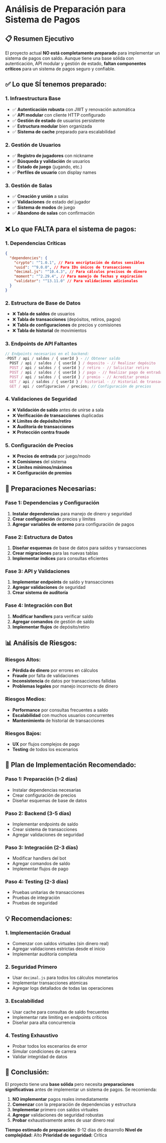 # Análisis de Preparación para Sistema de Pagos

## 📋 Resumen Ejecutivo

El proyecto actual **NO está completamente preparado** para implementar un sistema de pagos con saldo. Aunque tiene una base sólida con autenticación, API modular y gestión de estado, **faltan componentes críticos** para un sistema de pagos seguro y confiable.

## ✅ **Lo que SÍ tenemos preparado:**

### 1. **Infraestructura Base**

- ✅ **Autenticación robusta** con JWT y renovación automática
- ✅ **API modular** con cliente HTTP configurado
- ✅ **Gestión de estado** de usuarios persistente
- ✅ **Estructura modular** bien organizada
- ✅ **Sistema de cache** preparado para escalabilidad

### 2. **Gestión de Usuarios**

- ✅ **Registro de jugadores** con nickname
- ✅ **Búsqueda y validación** de usuarios
- ✅ **Estado de juego** (jugando, etc.)
- ✅ **Perfiles de usuario** con display names

### 3. **Gestión de Salas**

- ✅ **Creación y unión** a salas
- ✅ **Validaciones** de estado del jugador
- ✅ **Sistema de modos** de juego
- ✅ **Abandono de salas** con confirmación

## ❌ **Lo que FALTA para el sistema de pagos:**

### 1. **Dependencias Críticas**

```json
{
  "dependencies": {
    "crypto": "^1.0.1", // Para encriptación de datos sensibles
    "uuid": "^9.0.0", // Para IDs únicos de transacciones
    "decimal.js": "^10.4.3", // Para cálculos precisos de dinero
    "moment": "^2.29.4", // Para manejo de fechas y expiración
    "validator": "^13.11.0" // Para validaciones adicionales
  }
}
```

### 2. **Estructura de Base de Datos**

- ❌ **Tabla de saldos** de usuarios
- ❌ **Tabla de transacciones** (depósitos, retiros, pagos)
- ❌ **Tabla de configuraciones** de precios y comisiones
- ❌ **Tabla de historial** de movimientos

### 3. **Endpoints de API Faltantes**

```javascript
// Endpoints necesarios en el backend:
-POST / api / saldos / { userId } - // Obtener saldo
  POST / api / saldos / { userId } / deposito - // Realizar depósito
  POST / api / saldos / { userId } / retiro - // Solicitar retiro
  POST / api / saldos / { userId } / pago - // Realizar pago de entrada
  POST / api / saldos / { userId } / premio - // Acreditar premio
  GET / api / saldos / { userId } / historial - // Historial de transacciones
  GET / api / configuracion / precios; // Configuración de precios
```

### 4. **Validaciones de Seguridad**

- ❌ **Validación de saldo** antes de unirse a sala
- ❌ **Verificación de transacciones** duplicadas
- ❌ **Límites de depósito/retiro**
- ❌ **Auditoría de transacciones**
- ❌ **Protección contra fraude**

### 5. **Configuración de Precios**

- ❌ **Precios de entrada** por juego/modo
- ❌ **Comisiones** del sistema
- ❌ **Límites mínimos/máximos**
- ❌ **Configuración de premios**

## 🔧 **Preparaciones Necesarias:**

### **Fase 1: Dependencias y Configuración**

1. **Instalar dependencias** para manejo de dinero y seguridad
2. **Crear configuración** de precios y límites
3. **Agregar variables de entorno** para configuración de pagos

### **Fase 2: Estructura de Datos**

1. **Diseñar esquemas** de base de datos para saldos y transacciones
2. **Crear migraciones** para las nuevas tablas
3. **Implementar índices** para consultas eficientes

### **Fase 3: API y Validaciones**

1. **Implementar endpoints** de saldo y transacciones
2. **Agregar validaciones** de seguridad
3. **Crear sistema de auditoría**

### **Fase 4: Integración con Bot**

1. **Modificar handlers** para verificar saldo
2. **Agregar comandos** de gestión de saldo
3. **Implementar flujos** de depósito/retiro

## 📊 **Análisis de Riesgos:**

### **Riesgos Altos:**

- **Pérdida de dinero** por errores en cálculos
- **Fraude** por falta de validaciones
- **Inconsistencia** de datos por transacciones fallidas
- **Problemas legales** por manejo incorrecto de dinero

### **Riesgos Medios:**

- **Performance** por consultas frecuentes a saldo
- **Escalabilidad** con muchos usuarios concurrentes
- **Mantenimiento** de historial de transacciones

### **Riesgos Bajos:**

- **UX** por flujos complejos de pago
- **Testing** de todos los escenarios

## 🚀 **Plan de Implementación Recomendado:**

### **Paso 1: Preparación (1-2 días)**

- Instalar dependencias necesarias
- Crear configuración de precios
- Diseñar esquemas de base de datos

### **Paso 2: Backend (3-5 días)**

- Implementar endpoints de saldo
- Crear sistema de transacciones
- Agregar validaciones de seguridad

### **Paso 3: Integración (2-3 días)**

- Modificar handlers del bot
- Agregar comandos de saldo
- Implementar flujos de pago

### **Paso 4: Testing (2-3 días)**

- Pruebas unitarias de transacciones
- Pruebas de integración
- Pruebas de seguridad

## 💡 **Recomendaciones:**

### **1. Implementación Gradual**

- Comenzar con saldos virtuales (sin dinero real)
- Agregar validaciones estrictas desde el inicio
- Implementar auditoría completa

### **2. Seguridad Primero**

- Usar `decimal.js` para todos los cálculos monetarios
- Implementar transacciones atómicas
- Agregar logs detallados de todas las operaciones

### **3. Escalabilidad**

- Usar cache para consultas de saldo frecuentes
- Implementar rate limiting en endpoints críticos
- Diseñar para alta concurrencia

### **4. Testing Exhaustivo**

- Probar todos los escenarios de error
- Simular condiciones de carrera
- Validar integridad de datos

## 🎯 **Conclusión:**

El proyecto tiene una **base sólida** pero necesita **preparaciones significativas** antes de implementar un sistema de pagos. Se recomienda:

1. **NO implementar** pagos reales inmediatamente
2. **Comenzar** con la preparación de dependencias y estructura
3. **Implementar** primero con saldos virtuales
4. **Agregar** validaciones de seguridad robustas
5. **Probar** exhaustivamente antes de usar dinero real

**Tiempo estimado de preparación:** 8-12 días de desarrollo
**Nivel de complejidad:** Alto
**Prioridad de seguridad:** Crítica
